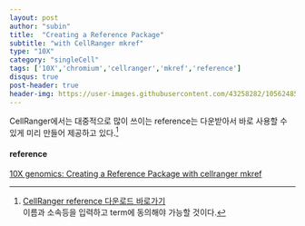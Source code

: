 ```yaml
---
layout: post
author: "subin"
title:  "Creating a Reference Package"
subtitle: "with CellRanger mkref"
type: "10X"
category: "singleCell"
tags: ['10X','chromium','cellranger','mkref','reference']
disqus: true
post-header: true
header-img: https://user-images.githubusercontent.com/43258282/105624857-2f69ba80-5e68-11eb-83ee-14a55783cb6d.jpg
---
```


CellRanger에서는 대중적으로 많이 쓰이는 reference는 다운받아서 바로 사용할 수 있게 미리 만들어 제공하고 있다.[^1] 




#### reference
[10X genomics: Creating a Reference Package with cellranger mkref
](https://support.10xgenomics.com/single-cell-gene-expression/software/pipelines/latest/advanced/references#header)

[^1]: [CellRanger reference 다운로드 바로가기](https://support.10xgenomics.com/single-cell-gene-expression/software/downloads/latest)<br/>이름과 소속등을 입력하고 term에 동의해야 가능할 것이다.


